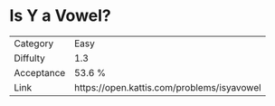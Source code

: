 # Is Y a Vowel?

<table>
    <tr>
        <td>Category</td>
        <td>Easy</td>
    </tr>
    <tr>
        <td>Diffulty</td>
        <td>1.3</td>
    </tr>
    <tr>
        <td>Acceptance</td>
        <td>53.6 %</td>
    </tr>
    <tr>
        <td>Link</td>
        <td>https://open.kattis.com/problems/isyavowel</td>
    </tr>
</table>